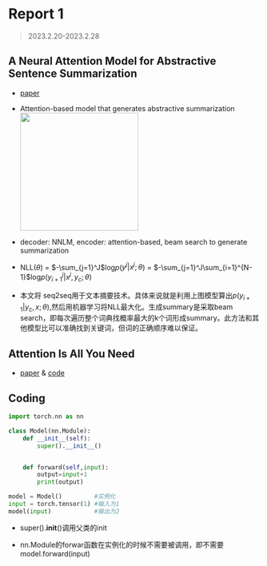 # Report 1

> 2023.2.20-2023.2.28

## A Neural Attention Model for Abstractive Sentence Summarization

+ [paper](https://arxiv.org/abs/1509.00685)

+ Attention-based model that generates abstractive summarization <img title="" src="file:///E:/github/WeeklyReport/pic1.1.jpg" alt="" width="236" data-align="center">

+ decoder: NNLM, encoder: attention-based, beam search to generate summarization

+ NLL($\theta$) = $-\sum_{j=1}^J$log$p$($y^j|x^j;\theta$) = $-\sum_{j=1}^J\sum_{i=1}^{N-1}$log$p(y_{i+1}^j|x^j,y_c;\theta)$

+ 本文将 seq2seq用于文本摘要技术。具体来说就是利用上图模型算出$p(y_{i+1}|y_c,x;\theta)$,然后用机器学习将NLL最大化。生成summary是采取beam search，即每次遍历整个词典找概率最大的k个词形成summary。此方法和其他模型比可以准确找到关键词，但词的正确顺序难以保证。

## Attention Is All You Need

+ [paper](https://www.bilibili.com/video/BV1pu411o7BE/?t=202&vd_source=f4a9d519cd04acb5ea66d4bc6a270f56) & [code](http://nlp.seas.harvard.edu/annotated-transformer/)

## Coding

```python
import torch.nn as nn

class Model(nn.Module):
    def __init__(self):
        super().__init__()


    def forward(self,input):
        output=input+1
        print(output)

model = Model()         #实例化
input = torch.tensor(1) #输入为1
model(input)            #输出为2
```

+ super().**init**()调用父类的init

+ nn.Module的forwar函数在实例化的时候不需要被调用，即不需要model.forward(input)
